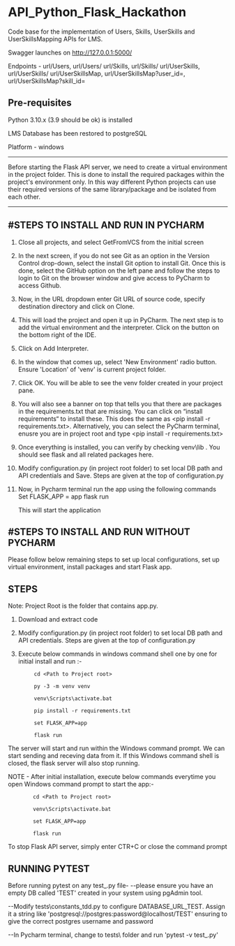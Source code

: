 # API_Python_Flask_Hackathon

Code base for the implementation of Users, Skills, UserSkills and UserSkillsMapping APIs for LMS. 

Swagger launches on http://127.0.0.1:5000/

Endpoints - 
url/Users, url/Users/<id>
url/Skills, url/Skills/<id>
url/UserSkills, url/UserSkills/<id>
url/UserSkillsMap, url/UserSkillsMap?user_id=<id>, url/UserSkillsMap?skill_id=<id>

Pre-requisites
-------------- 

Python 3.10.x (3.9 should be ok) is installed

LMS Database has been restored to postgreSQL

Platform  - windows

***********************************************************************************************************************
Before starting the Flask API server, we need to create a virtual environment in the project folder. This is done to install 
the required packages within the project's environment only. In this way different Python projects can use their required 
versions of the same library/package and be isolated from each other.
***********************************************************************************************************************

#STEPS TO INSTALL AND RUN IN PYCHARM
-----------------------------------------
1. Close all projects, and select GetFromVCS from the initial screen
2. In the next screen, if you do not see Git as an option in the Version Control drop-down, select the install Git option to install Git.
   Once this is done, select the GitHub option on the left pane and follow the steps to login to Git on the browser window and give access to PyCharm to access Github.
3. Now, in the URL dropdown enter Git URL of source code, specify destination directory and click on Clone.
4. This will load the project and open it up in PyCharm. The next step is to add the virtual environment and the interpreter. Click on the <No Interpreter> button on the bottom    right of the IDE.
5. Click on Add Interpreter.
6. In the window that comes up, select 'New Environment' radio button. Ensure 'Location' of 'venv' is current project folder.
7. Click OK. You will be able to see the venv folder created in your project pane.
8. You will also see a banner on top that tells you that there are packages in the requirements.txt that are missing. You can click on “install requirements“ to install these. 
This does the same as <pip install -r requirements.txt>. Alternatively, you can select the PyCharm terminal, enusre you are in project root and type <pip install -r requirements.txt>
9. Once everything is installed, you can verify by checking venv\lib . You should see flask and all related packages here.
10. Modify configuration.py (in project root folder) to set local DB path and API credentials and Save. Steps are given at the top of configuration.py 
11. Now, in Pycharm terminal run the app using the following commands	
    Set FLASK_APP = app
    flask run     
            
    This will start the application 
            

#STEPS TO INSTALL AND RUN WITHOUT PYCHARM
-----------------------------------------
Please follow below remaining steps to set up local configurations, set up virtual environment, install packages and start Flask app.

STEPS
------
Note: Project Root is the folder that contains app.py. 

1. Download and extract code

2. Modify configuration.py (in project root folder) to set local DB path and API credentials. Steps are given at the top of configuration.py 

3. Execute below commands in windows command shell one by one for initial install and run :-

            cd <Path to Project root>
            
            py -3 -m venv venv

            venv\Scripts\activate.bat

            pip install -r requirements.txt

            set FLASK_APP=app

            flask run

The server will start and run within the Windows command prompt. 
We can start sending and receving data from it.
If this Windows command shell is closed,  the flask server will also stop running.

NOTE - After initial installation, execute below commands everytime you open Windows command prompt to start the app:-

            cd <Path to Project root>

            venv\Scripts\activate.bat

            set FLASK_APP=app

            flask run


To stop Flask API server, simply enter CTR+C or close the command prompt


RUNNING PYTEST
--------------
Before running pytest on any test_<filename>.py file-
--please ensure you have an empty DB called 'TEST' created in your system using pgAdmin tool. 
   
--Modify tests\constants_tdd.py to configure DATABASE_URL_TEST. Assign it a string like 'postgresql://postgres:password@localhost/TEST' ensuring to give the correct postgres username and password 
   
--In Pycharm terminal, change to tests\ folder and run 'pytest -v test_<filename>.py'

